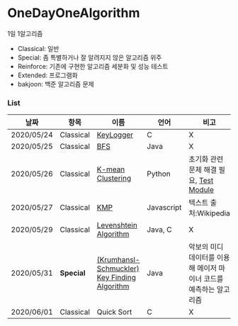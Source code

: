 # OneDayOneAlgorithm
1일 1알고리즘

* Classical: 일반
* Special: 좀 특별하거나 잘 알려지지 않은 알고리즘 위주
* Reinforce: 기존에 구현한 알고리즘 세분화 및 성능 테스트
* Extended: 프로그램화
* bakjoon: 백준 알고리즘 문제
### List
|날짜|항목|이름|언어|비고|
|----|----|----|---|---|
|2020/05/24|Classical|[KeyLogger](https://github.com/Re-Coma/OneDayOneAlgorithm/tree/master/Classic/KeyLogger)|C|X|
|2020/05/25|Classical|[BFS](https://github.com/Re-Coma/OneDayOneAlgorithm/tree/master/Classic/bfs/java)|Java|X|
|2020/05/26|Classical|[K-mean Clustering](https://github.com/Re-Coma/OneDayOneAlgorithm/tree/master/Classic/k-mean-clustering)|Python|초기화 관련 문제 해결 필요, [Test Module](https://github.com/Re-Coma/OneDayOneAlgorithm/blob/master/Classic/k-mean-clustering/testcase.ipynb)|
|2020/05/27|Classical|[KMP](https://github.com/Re-Coma/OneDayOneAlgorithm/tree/master/Classic/kms)|Javascript|텍스트 출처:Wikipedia|
|2020/05/29|Classical|[Levenshtein Algorithm](https://github.com/Re-Coma/OneDayOneAlgorithm/tree/master/Classic/levenstein/)|Java, C|X|
|2020/05/31|__Special__|[(Krumhansl-Schmuckler) Key Finding Algorithm](https://github.com/Re-Coma/OneDayOneAlgorithm/tree/master/Special/key-finding/)|Java|악보의 미디 데이터를 이용해 메이저 마이너 코드를 예측하는 알고리즘|
|2020/06/01|Classical|Quick Sort|C|X|
